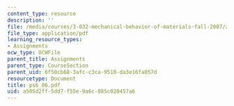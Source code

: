 ```yaml
---
content_type: resource
description: ''
file: /media/courses/3-032-mechanical-behavior-of-materials-fall-2007/a505d2ff5dd7f55e9a6c085c028457a6_ps6_06.pdf
file_type: application/pdf
learning_resource_types:
- Assignments
ocw_type: OCWFile
parent_title: Assignments
parent_type: CourseSection
parent_uid: 6f50cb68-3afc-c3ca-9510-da3e16fa057d
resourcetype: Document
title: ps6_06.pdf
uid: a505d2ff-5dd7-f55e-9a6c-085c028457a6
---
```

